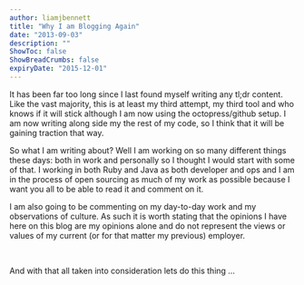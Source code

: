 ```yaml
---
author: liamjbennett
title: "Why I am Blogging Again"
date: "2013-09-03"
description: ""
ShowToc: false
ShowBreadCrumbs: false
expiryDate: "2015-12-01"
---
```


It has been far too long since I last found myself writing any tl;dr content. Like the vast majority, this is at least my third attempt, my third tool and who knows if it will stick although I am now using the octopress/github setup. I am now writing along side my the rest of my code, so I think that it will be gaining traction that way.

So what I am writing about? Well I am working on so many different things these days: both in work and personally so I thought I would start with some of that. I working in both Ruby and Java as both developer and ops and I am in the process of open sourcing as much of my work as possible because I want you all to be able to read it and comment on it.

I am also going to be commenting on my day-to-day work and my observations of culture. As such it is worth stating that the opinions I have here on this blog are my opinions alone and do not represent the views or values of my current (or for that matter my previous) employer.

<br/>

And with that all taken into consideration lets do this thing …
